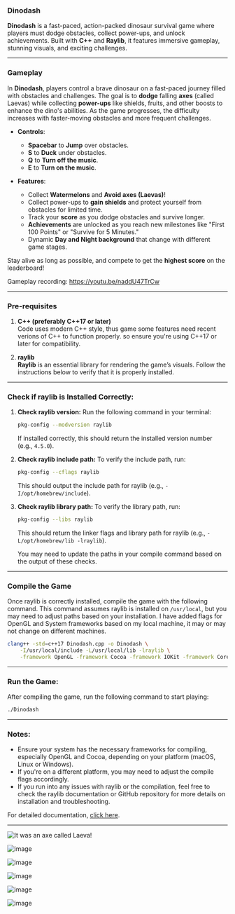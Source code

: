 ### **Dinodash**
**Dinodash** is a fast-paced, action-packed dinosaur survival game where players must dodge obstacles, collect power-ups, and unlock achievements. Built with **C++** and **Raylib**, it features immersive gameplay, stunning visuals, and exciting challenges.

---

### **Gameplay**

In **Dinodash**, players control a brave dinosaur on a fast-paced journey filled with obstacles and challenges. The goal is to **dodge** falling **axes** (called Laevas) while collecting **power-ups** like shields, fruits, and other boosts to enhance the dino's abilities. As the game progresses, the difficulty increases with faster-moving obstacles and more frequent challenges.

- **Controls**:  
   - **Spacebar** to **Jump** over obstacles.
   - **S** to **Duck** under obstacles.
   - **Q** to **Turn off the music**.
   - **E** to **Turn on the music**.

- **Features**:  
   - Collect **Watermelons** and **Avoid axes (Laevas)**!
   - Collect power-ups to **gain shields** and protect yourself from obstacles for limited time.
   - Track your **score** as you dodge obstacles and survive longer.
   - **Achievements** are unlocked as you reach new milestones like "First 100 Points" or "Survive for 5 Minutes."
   - Dynamic **Day and Night background** that change with different game stages.

Stay alive as long as possible, and compete to get the **highest score** on the leaderboard!

Gameplay recording: https://youtu.be/naddU47TrCw 

---

### **Pre-requisites**

1. **C++ (preferably C++17 or later)**  
   Code uses modern C++ style, thus game some features need recent verions of C++ to function properly. so ensure you're using C++17 or later for compatibility.

2. **raylib**  
   **Raylib** is an essential library for rendering the game’s visuals. Follow the instructions below to verify that it is properly installed. 

---

### **Check if raylib is Installed Correctly:**

1. **Check raylib version:**
   Run the following command in your terminal:
   ```bash
   pkg-config --modversion raylib
   ```
   If installed correctly, this should return the installed version number (e.g., `4.5.0`).

2. **Check raylib include path:**
   To verify the include path, run:
   ```bash
   pkg-config --cflags raylib
   ```
   This should output the include path for raylib (e.g., `-I/opt/homebrew/include`).

3. **Check raylib library path:**
   To verify the library path, run:
   ```bash
   pkg-config --libs raylib
   ```
   This should return the linker flags and library path for raylib (e.g., `-L/opt/homebrew/lib -lraylib`).

   You may need to update the paths in your compile command based on the output of these checks.

---

### **Compile the Game**

Once raylib is correctly installed, compile the game with the following command. This command assumes raylib is installed on `/usr/local`, but you may need to adjust paths based on your installation.
I have added flags for OpenGL and System frameworks based on my local machine, it may or may not change on different machines.

```bash
clang++ -std=c++17 Dinodash.cpp -o Dinodash \
    -I/usr/local/include -L/usr/local/lib -lraylib \
    -framework OpenGL -framework Cocoa -framework IOKit -framework CoreVideo
```

---

### **Run the Game:**

After compiling the game, run the following command to start playing:

```bash
./Dinodash
```

---

### **Notes:**

- Ensure your system has the necessary frameworks for compiling, especially OpenGL and Cocoa, depending on your platform (macOS, Linux or Windows).
- If you're on a different platform, you may need to adjust the compile flags accordingly.
- If you run into any issues with raylib or the compilation, feel free to check the raylib documentation or GitHub repository for more details on installation and troubleshooting.

For detailed documentation, [click here](Documentation.md).

---

![It was an axe called Laeva!](https://github.com/user-attachments/assets/de6606af-03c9-4a60-aec9-efa4d0f53d4c)

![image](https://github.com/user-attachments/assets/6ee1b361-a035-4274-ac64-a8af6478c935)

![image](https://github.com/user-attachments/assets/20c43b98-8b4e-4655-b49f-d2868a8d7572)

![image](https://github.com/user-attachments/assets/390e13a1-177c-4208-800b-e9d5089455d9)

![image](https://github.com/user-attachments/assets/1403088b-9958-4f8d-a0e8-d739bc81cfac)

![image](https://github.com/user-attachments/assets/1760ab18-7f42-4092-8a15-21f4bce99d38)




